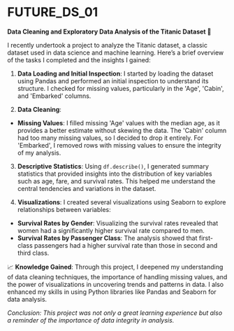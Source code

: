 # FUTURE_DS_01
 **Data Cleaning and Exploratory Data Analysis of the Titanic Dataset 🚢**
 
I recently undertook a project to analyze the Titanic dataset, a classic dataset used in data science and machine learning. Here’s a brief overview of the tasks I completed and the insights I gained:

1. **Data Loading and Initial Inspection**:
I started by loading the dataset using Pandas and performed an initial inspection to understand its structure. I checked for missing values, particularly in the 'Age', 'Cabin', and 'Embarked' columns.

2. **Data Cleaning**:
- **Missing Values**: I filled missing 'Age' values with the median age, as it provides a better estimate without skewing the data. The 'Cabin' column had too many missing values, so I decided to drop it entirely. For 'Embarked', I removed rows with missing values to ensure the integrity of my analysis.
  
3. **Descriptive Statistics**:
Using `df.describe()`, I generated summary statistics that provided insights into the distribution of key variables such as age, fare, and survival rates. This helped me understand the central tendencies and variations in the dataset.

4. **Visualizations**:
I created several visualizations using Seaborn to explore relationships between variables:
- **Survival Rates by Gender**: Visualizing the survival rates revealed that women had a significantly higher survival rate compared to men.
- **Survival Rates by Passenger Class**: The analysis showed that first-class passengers had a higher survival rate than those in second and third class.

📈 **Knowledge Gained**:
Through this project, I deepened my understanding of data cleaning techniques, the importance of handling missing values, and the power of visualizations in uncovering trends and patterns in data. I also enhanced my skills in using Python libraries like Pandas and Seaborn for data analysis.

__Conclusion:_
This project was not only a great learning experience but also a reminder of the importance of data integrity in analysis._
